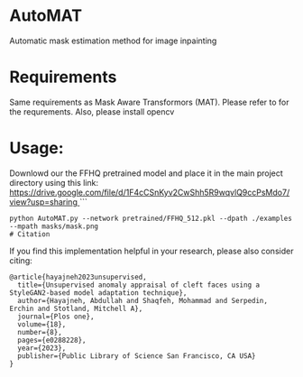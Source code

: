 # AutoMAT
Automatic mask estimation method for image inpainting
# Requirements
Same requirements as Mask Aware Transformors (MAT). Please refer to 
[
](https://github.com/fenglinglwb/MAT) for the requrements.
Also, please install opencv

# Usage:
Downlowd our the FFHQ pretrained model and place it in the main project directory using this link:
[https://drive.google.com/file/d/1F4cCSnKyv2CwShh5R9wqvlQ9ccPsMdo7/view?usp=sharing
](https://drive.google.com/file/d/1D3Q5fdNjWCeLr76bkhBpwmw9XRcvp_Kb/view?usp=drive_link)```
```
python AutoMAT.py --network pretrained/FFHQ_512.pkl --dpath ./examples --mpath masks/mask.png
# Citation
```
If you find this implementation helpful in your research, please also consider citing:
```
@article{hayajneh2023unsupervised,
  title={Unsupervised anomaly appraisal of cleft faces using a StyleGAN2-based model adaptation technique},
  author={Hayajneh, Abdullah and Shaqfeh, Mohammad and Serpedin, Erchin and Stotland, Mitchell A},
  journal={Plos one},
  volume={18},
  number={8},
  pages={e0288228},
  year={2023},
  publisher={Public Library of Science San Francisco, CA USA}
}
